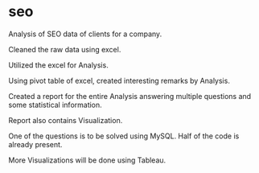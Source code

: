 # seo

Analysis of SEO data of clients for a company.

Cleaned the raw data using excel.

Utilized the excel for Analysis.

Using pivot table of excel, created interesting remarks by Analysis.

Created a report for the entire Analysis answering multiple questions and
 some statistical information.
 
Report also contains Visualization.

One of the questions is to be solved using MySQL. Half of the code is already 
present.

More Visualizations will be done using Tableau.
